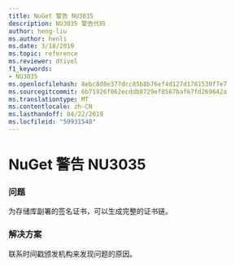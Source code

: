 ```yaml
---
title: NuGet 警告 NU3035
description: NU3035 警告代码
author: heng-liu
ms.author: henli
ms.date: 3/18/2019
ms.topic: reference
ms.reviewer: dtivel
f1_keywords:
- NU3035
ms.openlocfilehash: 8ebc8d8e377dcc85b8b76ef4d127d1781530f7e7
ms.sourcegitcommit: 6b71926f062ecddb8729ef8567baf67fd269642a
ms.translationtype: MT
ms.contentlocale: zh-CN
ms.lasthandoff: 04/22/2019
ms.locfileid: "59931548"
---
```

# <a name="nuget-warning-nu3035"></a>NuGet 警告 NU3035

### <a name="issue"></a>问题

为存储库副署的签名证书，可以生成完整的证书链。


### <a name="solution"></a>解决方案

联系时间戳颁发机构来发现问题的原因。